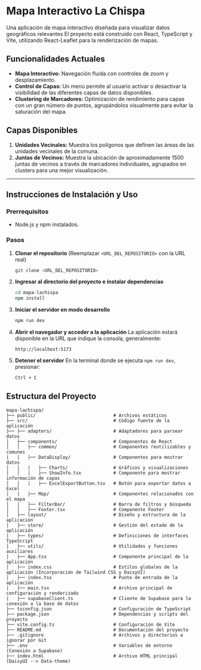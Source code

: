 # Mapa Interactivo La Chispa

Una aplicación de mapa interactivo diseñada para visualizar datos geográficos relevantes El proyecto está construido con React, TypeScript y Vite, utilizando React-Leaflet para la renderización de mapas.

## Funcionalidades Actuales

- **Mapa Interactivo:** Navegación fluida con controles de zoom y desplazamiento.
- **Control de Capas:** Un menú permite al usuario activar o desactivar la visibilidad de las diferentes capas de datos disponibles.
- **Clustering de Marcadores:** Optimización de rendimiento para capas con un gran número de puntos, agrupándolos visualmente para evitar la saturación del mapa.

## Capas Disponibles

1.  **Unidades Vecinales:** Muestra los polígonos que definen las áreas de las unidades vecinales de la comuna.
2.  **Juntas de Vecinos:** Muestra la ubicación de aproximadamente 1500 juntas de vecinos a través de marcadores individuales, agrupados en clusters para una mejor visualización.

---

## Instrucciones de Instalación y Uso

### Prerrequisitos

- Node.js y npm instalados.

### Pasos

1.  **Clonar el repositorio**
    (Reemplazar `<URL_DEL_REPOSITORIO>` con la URL real)

    ```bash
    git clone <URL_DEL_REPOSITORIO>
    ```

2.  **Ingresar al directorio del proyecto e instalar dependencias**

    ```bash
    cd mapa-lachispa
    npm install
    ```

3.  **Iniciar el servidor en modo desarrollo**

    ```bash
    npm run dev
    ```

4.  **Abrir el navegador y acceder a la aplicación**
    La aplicación estará disponible en la URL que indique la consola, generalmente:

    ```plaintext
    http://localhost:5173
    ```

5.  **Detener el servidor**
    En la terminal donde se ejecuta `npm run dev`, presionar:
    ```bash
    Ctrl + C
    ```

## Estructura del Proyecto

```plaintext
mapa-lachispa/
├── public/                             # Archivos estáticos
├── src/                                # Código fuente de la aplicación
├── ├── adapters/                       # Adaptadores para parsear datos
│   ├── components/                     # Componentes de React
│   │   ├── common/                     # Componentes reutilizables y comunes
|   |   ├── DataDisplay/                # Componentes para mostrar datos
│   │   |   ├── Charts/                 # Gráficos y visualizaciones
│   │   |   ├── ShowInfo.tsx            # Componente para mostrar información de capas
│   │   |   ├── ExcelExportButton.tsx   # Botón para exportar datos a Excel
│   |   ├── Map/                        # Componentes relacionados con el mapa
│   |   ├── FilterBar/                  # Barra de filtros y búsqueda
│   │   ├── Footer.tsx                  # Componente Footer
│   ├── layout/                         # Diseño y estructura de la aplicación
│   ├── store/                          # Gestión del estado de la aplicación
│   ├── types/                          # Definiciones de interfaces TypeScript
│   ├── utils/                          # Utilidades y funciones auxiliares
│   ├── App.tsx                         # Componente principal de la aplicación
│   ├── index.css                       # Estilos globales de la aplicación (Incorporación de Tailwind CSS y DaisyUI)
│   ├── index.tsx                       # Punto de entrada de la aplicación
|   ├── main.tsx                        # Archivo principal de configuración y renderizado
|   ├── supabaseClient.ts               # Cliente de Supabase para la conexión a la base de datos
├── tsconfig.json                       # Configuración de TypeScript
├── package.json                        # Dependencias y scripts del proyecto
├── vite.config.ts                      # Configuración de Vite
├── README.md                           # Documentación del proyecto
├── .gitignore                          # Archivos y directorios a ignorar por Git
├── .env                                # Variables de entorno (Conexión a Supabase)
├── index.html                          # Archivo HTML principal (DaisyUI --> Data-theme)
```
